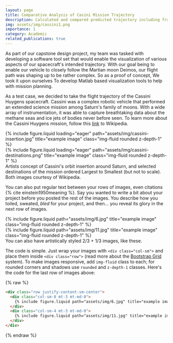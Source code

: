 ```yaml
---
layout: page
title: Comparative Analysis of Casini Mission Trajectory
description: Calculated and compared predicted trajectory including frame transformation to propagate the trajectory of the Cassini spacecraft and model it graphically.
img: assets/img/cassini1.png
importance: 1
category: Academic
related_publications: true
---
```


As part of our capstone design project, my team was tasked with developing a software tool set that would enable the visualization of various aspects of our spacecraft's intended trajectory.
With our goal being to enable our vehicle to closely follow the Martian moon Deimos, our flight path was shaping up to be rather complex. So as a proof of concept, We took it upon ourselves
To develop Matlab based visualization tools to help with mission planning.

As a test case, we decided to take the flight trajectory of the Cassini Huygens spacecraft. Cassini was a complex robotic vehicle that performed an extended science mission among Saturn's family of moons. With a wide array of instrumentation, it was able to capture breathtaking data about the methane seas and ice jets of bodies never before seen. To learn more about the Cassini Huygens mission, follow this [link](https://en.wikipedia.org/wiki/Cassini%E2%80%93Huygens) to Wikipedia.

<div class="row">
    <div class="col-sm mt-3 mt-md-0">
        {% include figure.liquid loading="eager" path="assets/img/cassini-insertion.jpg" title="example image" class="img-fluid rounded z-depth-1" %}
    </div>
    <div class="col-sm mt-3 mt-md-0">
        {% include figure.liquid loading="eager" path="assets/img/cassini-destinations.png" title="example image" class="img-fluid rounded z-depth-1" %}
    </div>
</div>
<div class="caption">
    Artists concept of Cassini's orbit insertion around Saturn, and selected destinations of the mission ordered Largest to Smallest (but not to scale). Both images courtesy of Wikipedia.
</div>

You can also put regular text between your rows of images, even citations {% cite einstein1950meaning %}.
Say you wanted to write a bit about your project before you posted the rest of the images.
You describe how you toiled, sweated, _bled_ for your project, and then... you reveal its glory in the next row of images.

<div class="row justify-content-sm-center">
    <div class="col-sm-8 mt-3 mt-md-0">
        {% include figure.liquid path="assets/img/6.jpg" title="example image" class="img-fluid rounded z-depth-1" %}
    </div>
    <div class="col-sm-4 mt-3 mt-md-0">
        {% include figure.liquid path="assets/img/11.jpg" title="example image" class="img-fluid rounded z-depth-1" %}
    </div>
</div>
<div class="caption">
    You can also have artistically styled 2/3 + 1/3 images, like these.
</div>

The code is simple.
Just wrap your images with `<div class="col-sm">` and place them inside `<div class="row">` (read more about the <a href="https://getbootstrap.com/docs/4.4/layout/grid/">Bootstrap Grid</a> system).
To make images responsive, add `img-fluid` class to each; for rounded corners and shadows use `rounded` and `z-depth-1` classes.
Here's the code for the last row of images above:

{% raw %}

```html
<div class="row justify-content-sm-center">
  <div class="col-sm-8 mt-3 mt-md-0">
    {% include figure.liquid path="assets/img/6.jpg" title="example image" class="img-fluid rounded z-depth-1" %}
  </div>
  <div class="col-sm-4 mt-3 mt-md-0">
    {% include figure.liquid path="assets/img/11.jpg" title="example image" class="img-fluid rounded z-depth-1" %}
  </div>
</div>
```

{% endraw %}
